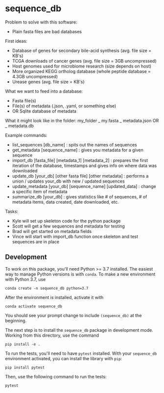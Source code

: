 # sequence_db

Problem to solve with this software:
* Plain fasta files are bad databases

First ideas:
* Database of genes for secondary bile-acid synthesis (avg. file size = KB's)
* TCGA downloads of cancer genes (avg. file size = 3GB uncompressed)
* Host genomes used for microbiome research (size depends on host)
* More organized KEGG ortholog database (whole peptide database = 4.3GB uncompressed)
* Urease genes (avg. file size = KB's)

What we want to feed into a database:
* Fasta file(s)
* File(s) of metadata (.json, .yaml, or something else)
* OR Sqlite database of metadata

What it might look like in the folder:
my_folder
  \_ my.fasta
  \_ metadata.json OR
  \_ metadata.db

Example commands:
* list_sequences [db_name] : spits out the names of sequences
* get_metadata [sequence_name] : gives you metadata for a given sequence
* import_db [fasta_file] [metadata_1] [metadata_2] : prepares the first iteration of the database, timestamps and gives info on where data was downloaded
* update_db [your_db] [other fasta file] [other metadata] : performs a union / updates your_db with new / updated sequences
* update_metadata [your_db] [sequence_name] [updated_data] : change a specific item of metadata
* summarize_db [your_db] : gives statistics like # of sequences, # of metadata items, data created, date downloaded, etc.

Tasks:
* Kyle will set up skeleton code for the python package
* Scott will get a few sequences and metadata for testing
* Brad will get started on metadata fields
* Vince will start with import_db function once skeleton and test sequences are in place

## Development

To work on this package, you'll need Python >= 3.7 installed. The
easiest way to manage Python versions is with `conda`. To make a new
environment with Python 3.7, use

    conda create -n sequence_db python=3.7

After the environment is installed, activate it with

    conda activate sequence_db

You should see your prompt change to include `(sequence_db)` at the
beginning.

The next step is to install the `sequence_db` package in development
mode. Working from this directory, use the command

    pip install -e .

To run the tests, you'll need to have `pytest` installed. With your
`sequence_db` environment activated, you can install the library with
`pip`:

    pip install pytest

Then, use the following command to run the tests:

    pytest
